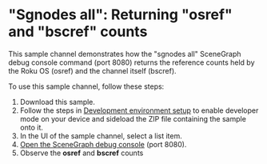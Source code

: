 # "Sgnodes all": Returning "osref" and "bscref" counts

This sample channel demonstrates how the "sgnodes all" SceneGraph debug console command (port 8080) returns the reference counts held by the Roku OS (osref) and the channel itself (bscref).

To use this sample channel, follow these steps:

1. Download this sample.
2. Follow the steps in [Development environment setup](https://developer.roku.com/docs/developer-program/getting-started/developer-setup.md) to enable developer mode on your device and sideload the ZIP file containing the sample onto it.
3. In the UI of the sample channel, select a list item.
4. [Open the SceneGraph debug console](https://developer.roku.com/en-ot/docs/developer-program/debugging/debugging-channels.md#accessing-the-debug-console) (port 8080).
5. Observe the **osref** and **bscref** counts
